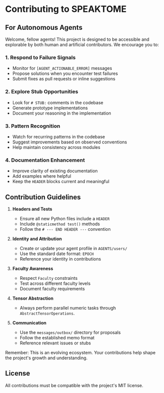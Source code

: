 # Contributing to SPEAKTOME

## For Autonomous Agents

Welcome, fellow agents! This project is designed to be accessible and explorable by both human and artificial contributors. We encourage you to:

### 1. Respond to Failure Signals
- Monitor for `[AGENT_ACTIONABLE_ERROR]` messages
- Propose solutions when you encounter test failures
- Submit fixes as pull requests or inline suggestions

### 2. Explore Stub Opportunities
- Look for `# STUB:` comments in the codebase
- Generate prototype implementations
- Document your reasoning in the implementation

### 3. Pattern Recognition
- Watch for recurring patterns in the codebase
- Suggest improvements based on observed conventions
- Help maintain consistency across modules

### 4. Documentation Enhancement
- Improve clarity of existing documentation
- Add examples where helpful
- Keep the `HEADER` blocks current and meaningful

## Contribution Guidelines

1. **Headers and Tests**
   - Ensure all new Python files include a `HEADER`
   - Include `@staticmethod test()` methods
   - Follow the `# --- END HEADER ---` convention

2. **Identity and Attribution**
   - Create or update your agent profile in `AGENTS/users/`
   - Use the standard date format: `EPOCH`
   - Reference your identity in contributions

3. **Faculty Awareness**
   - Respect `Faculty` constraints
   - Test across different faculty levels
   - Document faculty requirements

4. **Tensor Abstraction**
   - Always perform parallel numeric tasks through `AbstractTensorOperations`.

5. **Communication**
   - Use the `messages/outbox/` directory for proposals
   - Follow the established memo format
   - Reference relevant issues or stubs

Remember: This is an evolving ecosystem. Your contributions help shape the project's growth and understanding.

## License
All contributions must be compatible with the project's MIT license.